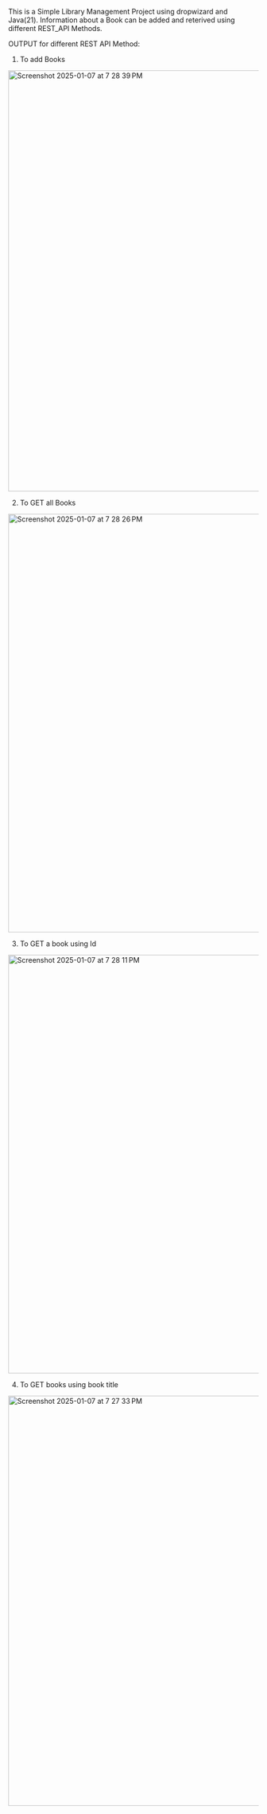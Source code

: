 This is a Simple Library Management Project using dropwizard and Java(21).
Information about a Book can be added and reterived using different REST_API Methods.

OUTPUT for different REST API Method:

1. To add Books
<img width="846" alt="Screenshot 2025-01-07 at 7 28 39 PM" src="https://github.com/user-attachments/assets/1ab52323-d8e5-4fac-87bf-d9a96ff839d5" />

2. To GET all Books
<img width="841" alt="Screenshot 2025-01-07 at 7 28 26 PM" src="https://github.com/user-attachments/assets/c8046026-986a-43c8-b077-a3fb6d647800" />

3. To GET a book using Id
<img width="841" alt="Screenshot 2025-01-07 at 7 28 11 PM" src="https://github.com/user-attachments/assets/c58de261-1f25-48f9-b72c-dd9d8debde3a" />

4. To GET books using book title
<img width="824" alt="Screenshot 2025-01-07 at 7 27 33 PM" src="https://github.com/user-attachments/assets/6bc33e15-d39b-4efa-96a2-38bb7109926b" />




